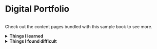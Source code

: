 # Digital Portfolio

```{tableofcontents}
```

Check out the content pages bundled with this sample book to see more.
 
<details>
  <summary><strong>Things I learned</strong></summary>
<ul>
  <li>I found it useful to go through the process of adding references and citations</li>
  <li>It was useful to edit different types of documents throughout the project</li>
  <li>It was useful to fully create a Jupyter Book!</li>
</ul>
</details>


<details>
  <summary><strong>Things I found difficult</strong></summary>
<ul>
  <li>In general, I still struggle a bit with understanding commits</li>
  <li>For this project, I struggled with hiding the code blocks in the analysis example</li>
  <li>I also struggled with figuring out which type of code worked where (ie do I use ":::" or "```", "{}" or "()") for the references, citations, and formatting etc. </li>
</ul>
</details>
